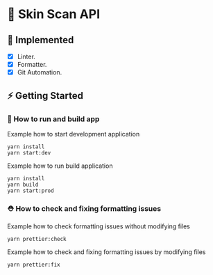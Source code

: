 # 📌 Skin Scan API

## 📍 Implemented

- [x] Linter.
- [x] Formatter.
- [x] Git Automation.

## ⚡️ Getting Started

### 🚚 How to run and build app

Example how to start development application

```shell
yarn install
yarn start:dev
```

Example how to run build application

```shell
yarn install
yarn build
yarn start:prod
```

### ⛑️ How to check and fixing formatting issues

Example how to check formatting issues without modifying files

```shell
yarn prettier:check
```

Example how to check and fixing formatting issues by modifying files

```shell
yarn prettier:fix
```
